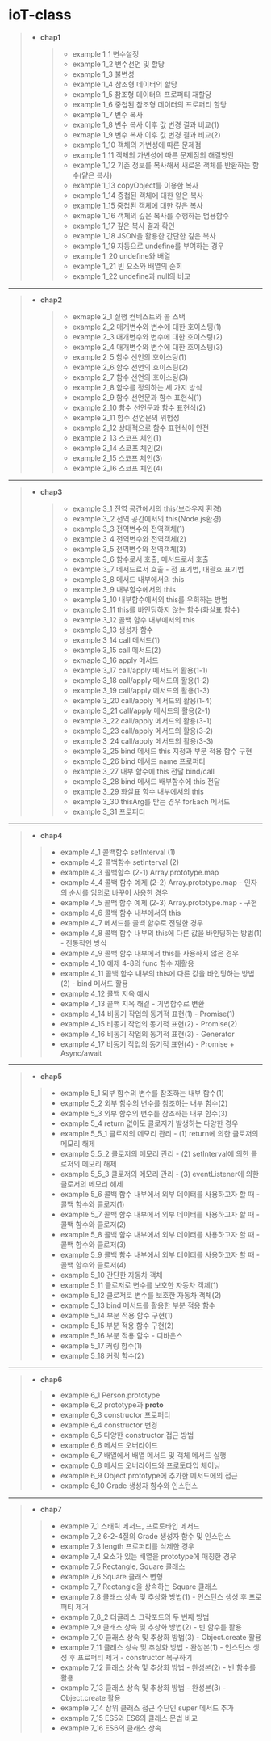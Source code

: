 # ioT-class

> - __chap1__
>
>  
>    > * example 1_1 변수설정
>    > * example 1_2 변수선언 및 할당
>    > * example 1_3 불변성
>    > * example 1_4 참조형 데이터의 할당
>    > * example 1_5 참조형 데이터의 프로퍼티 재할당
>    > * example 1_6 중첩된 참조형 데이터의 프로퍼티 할당
>    > * example 1_7 변수 복사
>    > * example 1_8 변수 복사 이후 값 변경 결과 비교(1)
>    > * exmaple 1_9 변수 복사 이후 값 변경 결과 비교(2)
>    > * example 1_10 객체의 가변성에 따른 문제점
>    > * example 1_11 객체의 가변성에 따른 문제점의 해결방안
>    > * example 1_12 기존 정보를 복사해서 새로운 객체를 반환하는 함수(얕은 복사)
>    > * example 1_13 copyObject를 이용한 복사
>    > * example 1_14 중첩된 객체에 대한 얕은 복사
>    > * example 1_15 중첩된 객체에 대한 깊은 복사
>    > * exmaple 1_16 객체의 깊은 복사를 수행하는 범용함수
>    > * example 1_17 깊은 복사 결과 확인
>    > * example 1_18 JSON을 활용한 간단한 깊은 복사
>    > * example 1_19 자동으로 undefine를 부여하는 경우
>    > * example 1_20 undefine와 배열
>    > * example 1_21 빈 요소와 배열의 순회
>    > * example 1_22 undefine과 null의 비교
--------------------------------------------------------------------------------------
> * __chap2__
>
>   
>   > * exmaple 2_1 실행 컨텍스트와 콜 스택
>   > * example 2_2 매개변수와 변수에 대한 호이스팅(1)
>   > * example 2_3 매개변수와 변수에 대한 호이스팅(2)
>   > * example 2_4 매개변수와 변수에 대한 호이스팅(3)
>   > * example 2_5 함수 선언의 호이스팅(1)
>   > * example 2_6 함수 선언의 호이스팅(2)
>   > * example 2_7 함수 선언의 호이스팅(3)
>   > * example 2_8 함수를 정의하는 세 가지 방식
>   > * example 2_9 함수 선언문과 함수 표현식(1)
>   > * example 2_10 함수 선언문과 함수 표현식(2)
>   > * example 2_11 함수 선언문의 위험성
>   > * example 2_12 상대적으로 함수 표현식이 안전
>   > * example 2_13 스코프 체인(1)
>   > * example 2_14 스코프 체인(2)
>   > * example 2_15 스코프 체인(3)
>   > * example 2_16 스코프 체인(4)
---------------------------------------------------------------------------------------------
> * __chap3__
>
>   
>   > * example 3_1 전역 공간에서의 this(브라우저 환경)
>   > * example 3_2 전역 공간에서의 this(Node.js환경)
>   > * example 3_3 전역변수와 전역객체(1)
>   > * example 3_4 전역변수와 전역객체(2)
>   > * example 3_5 전역변수와 전역객체(3)
>   > * example 3_6 함수로서 호출, 메서드로서 호출
>   > * example 3_7 메서드로서 호출 - 점 표기법, 대괄호 표기법
>   > * example 3_8 메서드 내부에서의 this
>   > * example 3_9 내부함수에서의 this
>   > * example 3_10 내부함수에서의 this를 우회하는 방법
>   > * example 3_11 this를 바인딩하지 않는 함수(화살표 함수)
>   > * example 3_12 콜백 함수 내부에서의 this
>   > * example 3_13 생성자 함수
>   > * example 3_14 call 메서드(1)
>   > * example 3_15 call 메서드(2)
>   > * exmaple 3_16 apply 메서드
>   > * example 3_17 call/apply 메서드의 활용(1-1)
>   > * example 3_18 call/apply 메서드의 활용(1-2)
>   > * example 3_19 call/apply 메서드의 활용(1-3)
>   > * example 3_20 call/apply 메서드의 활용(1-4)
>   > * example 3_21 call/apply 메서드의 활용(2-1)
>   > * example 3_22 call/apply 메서드의 활용(3-1)
>   > * example 3_23 call/apply 메서드의 활용(3-2)
>   > * example 3_24 call/apply 메서드의 활용(3-3)
>   > * example 3_25 bind 메서드 this 지정과 부분 적용 함수 구현
>   > * example 3_26 bind 메서드 name 프로퍼티
>   > * example 3_27 내부 함수에 this 전달 bind/call
>   > * example 3_28 bind 메서드 배부함수에 this 전달
>   > * example 3_29 화살표 함수 내부에서의 this
>   > * example 3_30 thisArg를 받는 경우 forEach 메서드
>   > * example 3_31 프로퍼티
----------------------------------------------------------------------------------
> * __chap4__
>
>  
>  > * example 4_1 콜백함수 setInterval (1)
>  > * example 4_2 콜백함수 setInterval (2)
>  > * example 4_3 콜백함수 (2-1) Array.prototype.map
>  > * example 4_4 콜백 함수 예제 (2-2) Array.prototype.map - 인자의 순서를 임의로 바꾸어 사용한 경우
>  > * example 4_5 콜백 함수 예제 (2-3) Array.prototype.map - 구현
>  > * example 4_6 콜백 함수 내부에서의 this
>  > * example 4_7 메서드를 콜백 함수로 전달한 경우
>  > * example 4_8 콜백 함수 내부의 this에 다른 값을 바인딩하는 방법(1) - 전통적인 방식
>  > * example 4_9 콜백 함수 내부에서 this를 사용하지 않은 경우
>  > * example 4_10 예제 4-8의 func 함수 재활용
>  > * example 4_11 콜백 함수 내부의 this에 다른 값을 바인딩하는 방법(2) - bind 메서드 활용
>  > * example 4_12 콜백 지옥 예시
>  > * example 4_13 콜백 지옥 해결 - 기명함수로 변환
>  > * example 4_14 비동기 작업의 동기적 표현(1) - Promise(1)
>  > * example 4_15 비동기 작업의 동기적 표현(2) - Promise(2)
>  > * example 4_16 비동기 작업의 동기적 표현(3) - Generator
>  > * example 4_17 비동기 작업의 동기적 표현(4) - Promise + Async/await
-----------------------------------------------------------------------------------
> * __chap5__
>
>
>  > * example 5_1 외부 함수의 변수를 참조하는 내부 함수(1)
>  > * example 5_2 외부 함수의 변수를 참조하는 내부 함수(2)
>  > * example 5_3 외부 함수의 변수를 참조하는 내부 함수(3)
>  > * example 5_4 return 없이도 클로저가 발생하는 다양한 경우
>  > * example 5_5_1 클로저의 메모리 관리 - (1) return에 의한 클로저의 메모리 해제
>  > * example 5_5_2 클로저의 메모리 관리 - (2) setInterval에 의한 클로저의 메모리 해제
>  > * example 5_5_3 클로저의 메모리 관리 - (3) eventListener에 의한 클로저의 메모리 해제
>  > * example 5_6 콜백 함수 내부에서 외부 데이터를 사용하고자 할 때 - 콜백 함수와 클로저(1)
>  > * example 5_7 콜백 함수 내부에서 외부 데이터를 사용하고자 할 때 - 콜백 함수와 클로저(2)
>  > * example 5_8 콜백 함수 내부에서 외부 데이터를 사용하고자 할 때 - 콜백 함수와 클로저(3)
>  > * example 5_9 콜백 함수 내부에서 외부 데이터를 사용하고자 할 때 - 콜백 함수와 클로저(4)
>  > * example 5_10 간단한 자동차 객체
>  > * example 5_11 클로저로 변수를 보호한 자동차 객체(1)
>  > * example 5_12 클로저로 변수를 보호한 자동차 객체(2)
>  > * example 5_13 bind 메서드를 활용한 부분 적용 함수
>  > * example 5_14 부분 적용 함수 구현(1)
>  > * example 5_15 부분 적용 함수 구현(2)
>  > * example 5_16 부분 적용 함수 - 디바운스
>  > * example 5_17 커링 함수(1)
>  > * example 5_18 커링 함수(2)

-----------------------------------------------------------------------------------
> * __chap6__
>
>
>  > * example 6_1 Person.prototype
>  > * example 6_2 prototype과 __proto__
>  > * example 6_3 constructor 프로퍼티
>  > * example 6_4 constructor 변경
>  > * example 6_5 다양한 constructor 접근 방법
>  > * example 6_6 메서드 오버라이드
>  > * example 6_7 배열에서 배열 메서드 및 객체 메서드 실행
>  > * example 6_8 메서드 오버라이드와 프로토타입 체이닝
>  > * example 6_9 Object.prototype에 추가한 메서드에의 접근
>  > * example 6_10 Grade 생성자 함수와 인스턴스

-----------------------------------------------------------------------------------
> * __chap7__
>
>
>  > * example 7_1 스태틱 메서드, 프로토타입 메서드
>  > * example 7_2 6-2-4절의 Grade 생성자 함수 및 인스턴스
>  > * example 7_3 length 프로퍼티를 삭제한 경우
>  > * example 7_4 요소가 있는 배열을 prototype에 매칭한 경우
>  > * example 7_5 Rectangle, Square 클래스
>  > * example 7_6 Square 클래스 변형
>  > * example 7_7 Rectangle을 상속하는 Square 클래스
>  > * example 7_8 클래스 상속 및 추상화 방법(1) - 인스턴스 생성 후 프로퍼티 제거
>  > * example 7_8_2 더글라스 크락포드의 두 번째 방법
>  > * example 7_9 클래스 상속 및 추상화 방법(2) - 빈 함수를 활용
>  > * example 7_10 클래스 상속 및 추상화 방법(3) - Object.create 활용
>  > * example 7_11 클래스 상속 및 추상화 방법 - 완성본(1) - 인스턴스 생성 후 프로퍼티 제거 - constructor 복구하기
>  > * example 7_12 클래스 상속 및 추상화 방법 - 완성본(2) - 빈 함수를 활용
>  > * example 7_13 클래스 상속 및 추상화 방법 - 완성본(3) - Object.create 활용
>  > * example 7_14 상위 클래스 접근 수단인 super 메서드 추가
>  > * example 7_15 ES5와 ES6의 클래스 문법 비교
>  > * example 7_16 ES6의 클래스 상속
